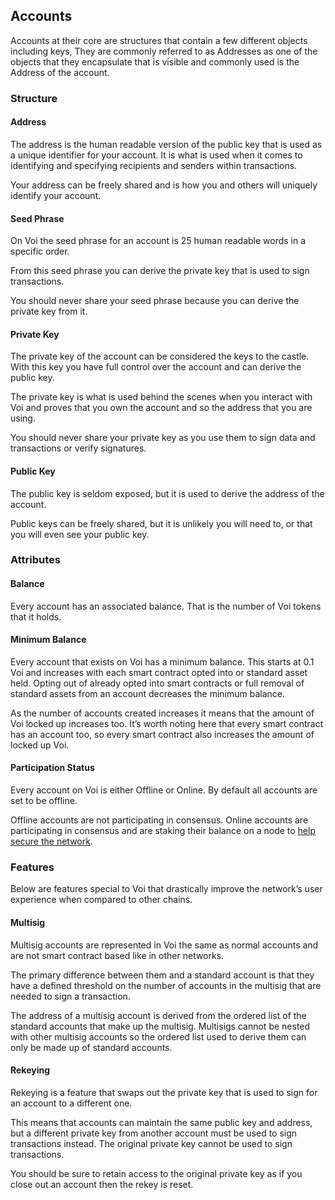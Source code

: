 
## Accounts

Accounts at their core are structures that contain a few different objects including keys, They are commonly referred to as Addresses as one of the objects that they encapsulate that is visible and commonly used is the Address of the account. 


### Structure


#### Address

The address is the human readable version of the public key that is used as a unique identifier for your account. It is what is used when it comes to identifying and specifying recipients and senders within transactions.

Your address can be freely shared and is how you and others will uniquely identify your account.


#### Seed Phrase

On Voi the seed phrase for an account is 25 human readable words in a specific order.

From this seed phrase you can derive the private key that is used to sign transactions. 

You should never share your seed phrase because you can derive the private key from it.


#### Private Key

The private key of the account can be considered the keys to the castle. With this key you have full control over the account and can derive the public key.

The private key is what is used behind the scenes when you interact with Voi and proves that you own the account and so the address that you are using.

You should never share your private key as you use them to sign data and transactions or verify signatures.


#### Public Key

The public key is seldom exposed, but it is used to derive the address of the account.

Public keys can be freely shared, but it is unlikely you will need to, or that you will even see your public key.


### Attributes


#### Balance

Every account has an associated balance. That is the number of Voi tokens that it holds. 


#### Minimum Balance

Every account that exists on Voi has a minimum balance. This starts at 0.1 Voi and increases with each smart contract opted into or standard asset held. Opting out of already opted into smart contracts or full removal of standard assets from an account decreases the minimum balance. 

As the number of accounts created increases it means that the amount of Voi locked up increases too. It’s worth noting here that every smart contract has an account too, so every smart contract also increases the amount of locked up Voi.


#### Participation Status

Every account on Voi is either Offline or Online. By default all accounts are set to be offline.

Offline accounts are not participating in consensus. Online accounts are participating in consensus and are staking their balance on a node to
[help secure the network](node-runners/overview.md).


### Features

Below are features special to Voi that drastically improve the network’s user experience when compared to other chains. 


#### Multisig

Multisig accounts are represented in Voi the same as normal accounts and are not smart contract based like in other networks.

The primary difference between them and a standard account is that they have a defined threshold on the number of accounts in the multisig that are needed to sign a transaction.

The address of a multisig account is derived from the ordered list of the standard accounts that make up the multisig. Multisigs cannot be nested with other multisig accounts so the ordered list used to derive them can only be made up of standard accounts.


#### Rekeying

Rekeying is a feature that swaps out the private key that is used to sign for an account to a different one. 

This means that accounts can maintain the same public key and address, but a different private key from another account must be used to sign transactions instead. The original private key cannot be used to sign transactions.

You should be sure to retain access to the original private key as if you close out an account then the rekey is reset.
